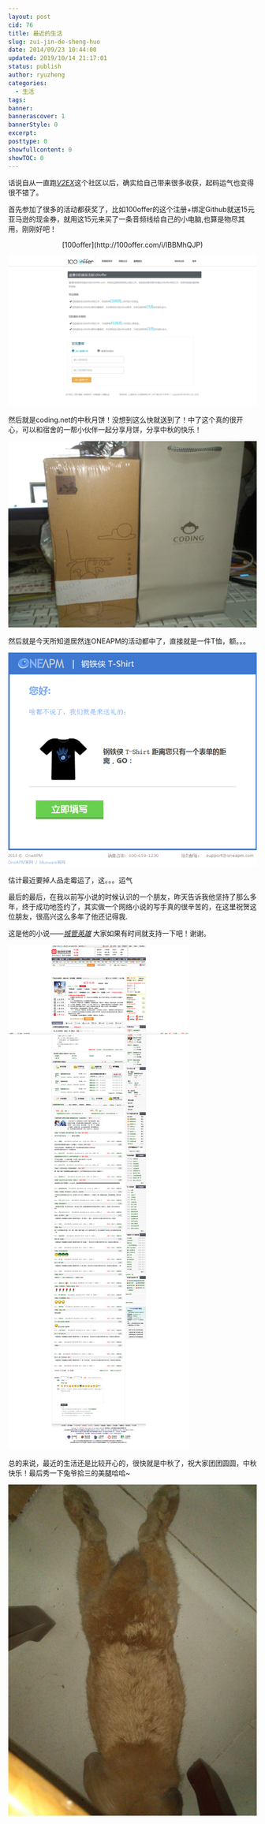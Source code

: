 ```yaml
---
layout: post
cid: 76
title: 最近的生活
slug: zui-jin-de-sheng-huo
date: 2014/09/23 10:44:00
updated: 2019/10/14 21:17:01
status: publish
author: ryuzheng
categories: 
  - 生活
tags: 
banner: 
bannerascover: 1
bannerStyle: 0
excerpt: 
posttype: 0
showfullcontent: 0
showTOC: 0
---
```



话说自从一直跑<em>[V2EX](http://v2ex.com/)</em>这个社区以后，确实给自己带来很多收获，起码运气也变得很不错了。

首先参加了很多的活动都获奖了，比如100offer的这个注册+绑定Github就送15元亚马逊的现金券，就用这15元来买了一条音频线给自己的小电脑,也算是物尽其用，刚刚好吧！

<center>[100offer](http://100offer.com/i/IBBMhQJP)</center>

![100offer](./assets/火狐截图_2014-09-05T16-04-06.583Z.png)

然后就是coding.net的中秋月饼！没想到这么快就送到了！中了这个真的很开心，可以和宿舍的一帮小伙伴一起分享月饼，分享中秋的快乐！

![coding.net月饼](./assets/DSC_0001.jpg)

然后就是今天所知道居然连ONEAPM的活动都中了，直接就是一件T恤，额。。。

![ONEAPM](./assets/火狐截图_2014-09-05T15-43-01.926Z.png)

估计最近要掉人品走霉运了，这。。。运气

最后的最后，在我以前写小说的时候认识的一个朋友，昨天告诉我他坚持了那么多年，终于成功地签约了，其实做一个网络小说的写手真的很辛苦的，在这里祝贺这位朋友，很高兴这么多年了他还记得我.

这是他的小说——[<em>城管英雄</em>](http://www.qidian.com/Book/3262349.aspx)  大家如果有时间就支持一下吧！谢谢。

![城管英雄](./assets/火狐截图_2014-09-05T16-12-19.962Z.png)

总的来说，最近的生活还是比较开心的，很快就是中秋了，祝大家团团圆圆，中秋快乐！最后秀一下兔爷拾三的美腿哈哈~

![拾三](./assets/DSC_0006.jpg)